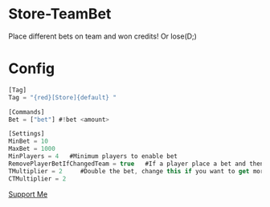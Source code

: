 # Store-TeamBet
Place different bets on team and won credits! Or lose(D;)
# Config
```js
[Tag]
Tag = "{red}[Store]{default} "

[Commands]
Bet = ["bet"] #!bet <amount>

[Settings]
MinBet = 10
MaxBet = 1000
MinPlayers = 4   #Minimum players to enable bet
RemovePlayerBetIfChangedTeam = true   #If a player place a bet and then he change team, his bet gets removed and he gets his credits back.
TMultiplier = 2     #Double the bet, change this if you want to get more credits on bet.
CTMultiplier = 2
```
[Support Me](https://paypal.me/vxaero?country.x=RO&locale.x=en_US)
